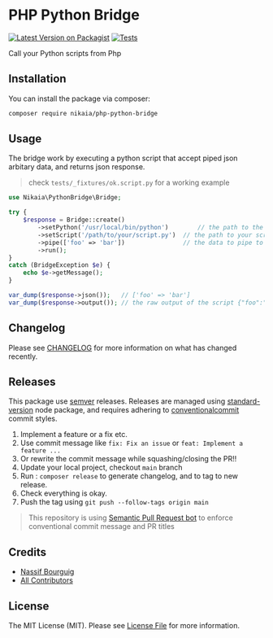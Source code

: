 # PHP Python Bridge

[![Latest Version on Packagist](https://img.shields.io/packagist/v/nikaia/php-python-bridge.svg?style=flat-square)](https://packagist.org/packages/nikaia/php-python-bridge)
[![Tests](https://github.com/nikaia/php-python-bridge/actions/workflows/tests.yml/badge.svg?branch=main)](https://github.com/nikaia/php-python-bridge/actions/workflows/run-tests.yml)

Call your Python scripts from Php

## Installation

You can install the package via composer:

```bash
composer require nikaia/php-python-bridge
```

## Usage

The bridge work by executing a python script that accept piped json arbitary data, and returns json response.

> check `tests/_fixtures/ok.script.py` for a working example


```php
use Nikaia\PythonBridge\Bridge;

try {
    $response = Bridge::create()
        ->setPython('/usr/local/bin/python')        // the path to the node (You can omit if in system path)
        ->setScript('/path/to/your/script.py')  // the path to your script 
        ->pipe(['foo' => 'bar'])                // the data to pipe to the script
        ->run();
}
catch (BridgeException $e) {
    echo $e->getMessage();
}

var_dump($response->json());   // ['foo' => 'bar']
var_dump($response->output()); // the raw output of the script {"foo":"bar"}
```

## Changelog

Please see [CHANGELOG](CHANGELOG.md) for more information on what has changed recently.

## Releases

This package use [semver](https://semver.org/) releases.
Releases are managed using [standard-version](https://github.com/conventional-changelog/standard-version) node package,
and requires adhering to [conventionalcommit](https://conventionalcommits.org) commit styles.

1. Implement a feature or a fix etc.
2. Use commit message like `fix: Fix an issue` or `feat: Implement a feature ...`
3. Or rewrite the commit message while squashing/closing the PR!!
4. Update your local project, checkout `main` branch
5. Run : `composer release` to generate changelog, and to tag to new release.
6. Check everything is okay.
7. Push the tag using `git push --follow-tags origin main`


> This repository is using [Semantic Pull Request bot](https://github.com/zeke/semantic-pull-requests) to enforce conventional commit message and PR titles


## Credits

- [Nassif Bourguig](https://github.com/nbourguig)
- [All Contributors](../../contributors)

## License

The MIT License (MIT). Please see [License File](LICENSE.md) for more information.
